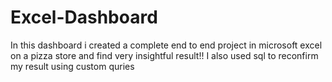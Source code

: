 # Excel-Dashboard

In this dashboard i created a complete end to end project in microsoft excel on a pizza store and find very insightful result!!
I also used sql to reconfirm my result using custom quries

